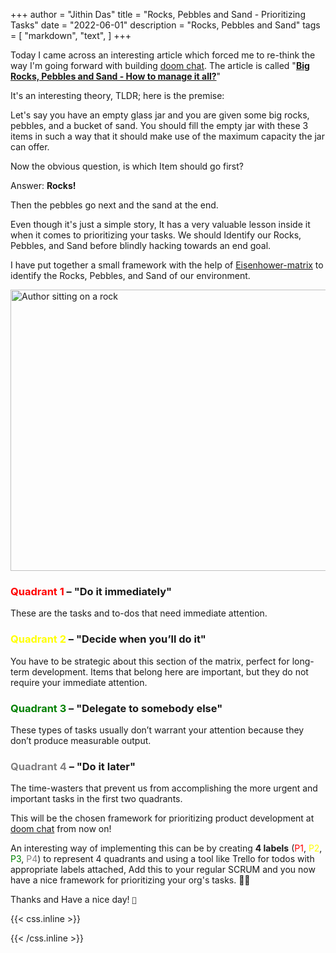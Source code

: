 +++
author = "Jithin Das"
title = "Rocks, Pebbles and Sand - Prioritizing Tasks"
date = "2022-06-01"
description = "Rocks, Pebbles and Sand"
tags = [
    "markdown",
    "text",
]
+++

Today I came across an interesting article which forced me to re-think the way I'm going forward with building [doom chat](https://www.doom.chat/). The article is called "**[Big Rocks, Pebbles and Sand - How to manage it all?](https://getmarlow.com/article/big-rocks-pebbles-sand---how-to-manage-it-all-1563899084731x981090384055894000)**"

It's an interesting theory, TLDR; here is the premise:

Let's say you have an empty glass jar and you are given some big rocks, pebbles, and a bucket of sand. You should fill the empty jar with these 3 items in such a way that it should make use of the maximum capacity the jar can offer.

Now the obvious question, is which Item should go first?

Answer: **Rocks!**

Then the pebbles go next and the sand at the end.

Even though it's just a simple story, It has a very valuable lesson inside it when it comes to prioritizing your tasks. We should Identify our Rocks, Pebbles, and Sand before blindly hacking towards an end goal.

I have put together a small framework with the help of [Eisenhower-matrix](https://evernote.com/blog/work-effectively-with-the-eisenhower-matrix) to identify the Rocks, Pebbles, and Sand of our environment.


<img src="/posts/images/matrix.jpeg" width="750" height="450" border-radius="8px" alt="Author sitting on a rock" style="margin:auto; display:block;"/>



### <span style="color:red;">Quadrant 1</span> – "Do it immediately"

These are the tasks and to-dos that need immediate attention. 

### <span style="color:yellow;">Quadrant 2</span> – "Decide when you’ll do it"

You have to be strategic about this section of the matrix, perfect for long-term development. Items that belong here are important, but they do not require your immediate attention.

### <span style="color:green;">Quadrant 3</span> – "Delegate to somebody else"

These types of tasks usually don’t warrant your attention because they don’t produce measurable output.

### <span style="color:grey;">Quadrant 4</span> – "Do it later"

The time-wasters that prevent us from accomplishing the more urgent and important tasks in the first two quadrants.

This will be the chosen framework for prioritizing product development at [doom chat](https://www.doom.chat/) from now on!

An interesting way of implementing this can be by creating **4 labels** (<span style="color:red;">P1</span>, <span style="color:yellow;">P2</span>, <span style="color:green;">P3</span>, <span style="color:gray;">P4</span>) to represent 4 quadrants and using a tool like Trello for todos with appropriate labels attached, Add this to your regular SCRUM and you now have a nice framework for prioritizing your org's tasks. 🎉🎉

Thanks and Have a nice day!  <span><code>:wave:</code></span>

{{< css.inline >}}
<style>
.canon { background: white; width: 100%; height: auto;}
</style>
{{< /css.inline >}}
